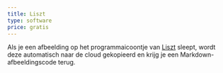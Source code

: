 ```yaml
---
title: Liszt
type: software
price: gratis
---
```

Als je een afbeelding op het programmaicoontje van [Liszt](http://liszt.munstermade.com) sleept, wordt deze automatisch naar de cloud gekopieerd en krijg je een Markdown-afbeeldingscode terug.


